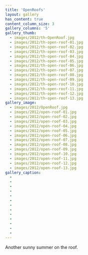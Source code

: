 ```yaml
---
title: 'OpenRoofs'
layout: gallery
has_content: true
content_column_size: 3
gallery_columns: '5'
gallery_thumb: 
  - images/2012/th-OpenRoof.jpg
  - images/2012/th-open-roof-01.jpg
  - images/2012/th-open-roof-02.jpg
  - images/2012/th-open-roof-03.jpg
  - images/2012/th-open-roof-04.jpg
  - images/2012/th-open-roof-05.jpg
  - images/2012/th-open-roof-06.jpg
  - images/2012/th-open-roof-07.jpg
  - images/2012/th-open-roof-08.jpg
  - images/2012/th-open-roof-09.jpg
  - images/2012/th-open-roof-10.jpg
  - images/2012/th-open-roof-11.jpg
  - images/2012/th-open-roof-12.jpg
  - images/2012/th-open-roof-13.jpg  
gallery_image:
  - images/2012/OpenRoof.jpg
  - images/2012/open-roof-01.jpg
  - images/2012/open-roof-02.jpg
  - images/2012/open-roof-03.jpg
  - images/2012/open-roof-04.jpg
  - images/2012/open-roof-05.jpg
  - images/2012/open-roof-06.jpg
  - images/2012/open-roof-07.jpg
  - images/2012/open-roof-08.jpg
  - images/2012/open-roof-09.jpg
  - images/2012/open-roof-10.jpg
  - images/2012/open-roof-11.jpg
  - images/2012/open-roof-12.jpg
  - images/2012/open-roof-13.jpg
gallery_caption: 
  - 
  - 
  - 
  - 
  - 
  - 
  - 
  - 
  - 
  -
  -
  -
  -
---
```


Another sunny summer on the roof.
